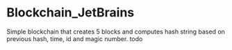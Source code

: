 # Blockchain_JetBrains
Simple blockchain that creates 5 blocks and computes hash string based on previous hash, time, id and magic number.
todo

